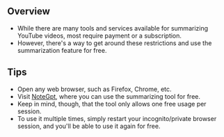 ## Overview

- While there are many tools and services available for summarizing YouTube videos, most require payment or a subscription.
- However, there's a way to get around these restrictions and use the summarization feature for free.
## Tips 

- Open any web browser, such as Firefox, Chrome, etc.
- Visit [NoteGpt](https://notegpt.io/youtube-video-summarizer), where you can use the summarizing tool for free.
- Keep in mind, though, that the tool only allows one free usage per session.
- To use it multiple times, simply restart your incognito/private browser session, and you'll be able to use it again for free.